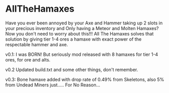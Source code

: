 # AllTheHamaxes
Have you ever been annoyed by your Axe and Hammer taking up 2 slots in your precious inventory and Only having a Meteor and Molten Hamaxes? Now you don't need to worry about this!!! 
All The Hamaxes solves that solution by giving tier 1-4 ores a hamaxe with exact power of the respectable hammer and axe.

v0.1: I was BORN! But seriously mod released with 8 hamaxes for tier 1-4 ores, for ore and alts. 

v0.2 Updated build.txt and some other things, don't remember.

v0.3: Bone hamaxe added with drop rate of 0.49% from Skeletons, also 5% from Undead Miners just..... For No Reason...
